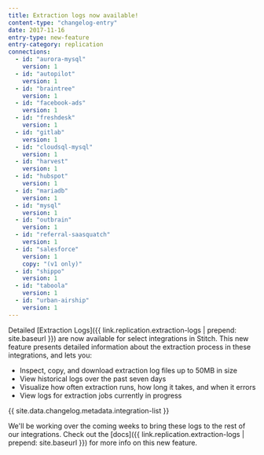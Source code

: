 ```yaml
---
title: Extraction logs now available!
content-type: "changelog-entry"
date: 2017-11-16
entry-type: new-feature
entry-category: replication
connections:
  - id: "aurora-mysql"
    version: 1
  - id: "autopilot"
    version: 1
  - id: "braintree"
    version: 1
  - id: "facebook-ads"
    version: 1
  - id: "freshdesk"
    version: 1
  - id: "gitlab"
    version: 1
  - id: "cloudsql-mysql"
    version: 1
  - id: "harvest"
    version: 1
  - id: "hubspot"
    version: 1
  - id: "mariadb"
    version: 1
  - id: "mysql"
    version: 1
  - id: "outbrain"
    version: 1
  - id: "referral-saasquatch"
    version: 1
  - id: "salesforce"
    version: 1
    copy: "(v1 only)"
  - id: "shippo"
    version: 1
  - id: "taboola"
    version: 1
  - id: "urban-airship"
    version: 1
---
```


Detailed [Extraction Logs]({{ link.replication.extraction-logs | prepend: site.baseurl }}) are now available for select integrations in Stitch. This new feature presents detailed information about the extraction process in these integrations, and lets you:

- Inspect, copy, and download extraction log files up to 50MB in size
- View historical logs over the past seven days
- Visualize how often extraction runs, how long it takes, and when it errors
- View logs for extraction jobs currently in progress

{{ site.data.changelog.metadata.integration-list }}

We'll be working over the coming weeks to bring these logs to the rest of our integrations. Check out the [docs]({{ link.replication.extraction-logs | prepend: site.baseurl }}) for more info on this new feature.